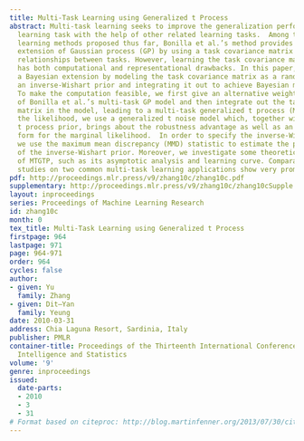 ```yaml
---
title: Multi-Task Learning using Generalized t Process
abstract: Multi-task learning seeks to improve the generalization performance of a
  learning task with the help of other related learning tasks.  Among the multi-task
  learning methods proposed thus far, Bonilla et al.’s method provides a novel multi-task
  extension of Gaussian process (GP) by using a task covariance matrix to model the
  relationships between tasks. However, learning the task covariance matrix directly
  has both computational and representational drawbacks. In this paper, we propose
  a Bayesian extension by modeling the task covariance matrix as a random matrix with
  an inverse-Wishart prior and integrating it out to achieve Bayesian model averaging.
  To make the computation feasible, we first give an alternative weight-space view
  of Bonilla et al.’s multi-task GP model and then integrate out the task covariance
  matrix in the model, leading to a multi-task generalized t process (MTGTP). For
  the likelihood, we use a generalized t noise model which, together with the generalized
  t process prior, brings about the robustness advantage as well as an analytical
  form for the marginal likelihood.  In order to specify the inverse-Wishart prior,
  we use the maximum mean discrepancy (MMD) statistic to estimate the parameter matrix
  of the inverse-Wishart prior. Moreover, we investigate some theoretical properties
  of MTGTP, such as its asymptotic analysis and learning curve. Comparative experimental
  studies on two common multi-task learning applications show very promising results.
pdf: http://proceedings.mlr.press/v9/zhang10c/zhang10c.pdf
supplementary: http://proceedings.mlr.press/v9/zhang10c/zhang10cSupple.pdf
layout: inproceedings
series: Proceedings of Machine Learning Research
id: zhang10c
month: 0
tex_title: Multi-Task Learning using Generalized t Process
firstpage: 964
lastpage: 971
page: 964-971
order: 964
cycles: false
author:
- given: Yu
  family: Zhang
- given: Dit–Yan
  family: Yeung
date: 2010-03-31
address: Chia Laguna Resort, Sardinia, Italy
publisher: PMLR
container-title: Proceedings of the Thirteenth International Conference on Artificial
  Intelligence and Statistics
volume: '9'
genre: inproceedings
issued:
  date-parts:
  - 2010
  - 3
  - 31
# Format based on citeproc: http://blog.martinfenner.org/2013/07/30/citeproc-yaml-for-bibliographies/
---
```

